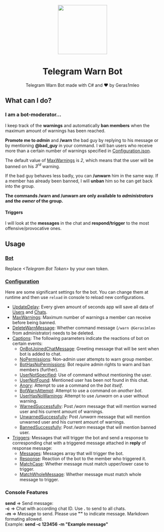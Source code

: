 <p align="center">
  <img width="160" src="https://user-images.githubusercontent.com/67554762/171271199-bde4b277-b109-4aa4-ae6c-00546d844847.png">
</p>
<h1 align="center">Telegram Warn Bot</h1>
<p align="center">
  Telegram Warn Bot made with C# and &hearts; by Geras1mleo
</p>

## What can I do?
### I am a bot-moderator...
I keep track of the **warnings** and automatically **ban members** when the maximum amount of warnings has been reached.

**Promote me to _admin_** and **/warn** the bad guy by replying to his message or by mentioning **@bad_guy** in your command.
I will ban users who receive more than a certain number of warnings specified in [Configuration.json](TelegramWarnBot/Data/Configuration.json#L3).

The default value of [MaxWarnings](/TelegramWarnBot/Data/Configuration.json#L3) is *2*, which means that the user will be banned on his *3<sup>rd</sup>* warning.

If the bad guy behaves less badly, you can **/unwarn** him in the same way. If a member has already been banned, I will **unban** him so he can get back into the group.

**The commands /warn and /unwarn are only available to _administrators_ and the _owner_ of the group.**

#### Triggers
I will look at the **messages** in the chat and **respond/trigger** to the most offensive/provocative ones.

## Usage

### [Bot](TelegramWarnBot/Bot.json)

Replace *\<Telegram Bot Token\>* by your own token.

### [Configuration](TelegramWarnBot/Data/Configuration.json)

Here are some significant settings for the bot.
You can change them at runtime and then use `reload` in console to reload new configurations.

- [UpdateDelay](TelegramWarnBot/Data/Configuration.json#L2): Every given amount of seconds app will save all data of [Users](TelegramWarnBot/Data/Users.json) and [Chats](TelegramWarnBot/Data/Chats.json).
- [MaxWarnings](TelegramWarnBot/Data/Configuration.json#L3): Maximum number of warnings a member can receive before being banned.
- [DeleteWarnMessage](TelegramWarnBot/Data/Configuration.json#L4): Whether command message (`/warn @Geras1mleo` from administrator) needs to be deleted.
- [Captions](TelegramWarnBot/Data/Configuration.json#L5): The following parameters indicate the reactions of bot on certain events:
  - [OnBotJoinedChatMessage](TelegramWarnBot/Data/Configuration.json#L6): Greeting message that will be sent when bot is added to chat.
  - [NoPermissions](TelegramWarnBot/Data/Configuration.json#L7): Non-admin user attempts to warn group member.
  - [BotHasNoPermissions](TelegramWarnBot/Data/Configuration.json#L8): Bot require admin rights to warn and ban members (further).
  - [UserNotSpecified](TelegramWarnBot/Data/Configuration.json#L9): Use of command without mentioning the user.
  - [UserNotFound](TelegramWarnBot/Data/Configuration.json#L10): Mentioned user has been not found in this chat.
  - [Angry](TelegramWarnBot/Data/Configuration.json#L11): Attempt to use a command on the *bot itself*.
  - [BotWarnAttempt](TelegramWarnBot/Data/Configuration.json#L12): Attempt to use a command on *another bot*.
  - [UserHasNoWarnings](TelegramWarnBot/Data/Configuration.json#L13): Attempt to use */unwarn* on a user without warning.
  - [WarnedSuccessfully](TelegramWarnBot/Data/Configuration.json#L14): Post */warn* message that will mention warned user and his current amount of warnings.
  - [UnwarnedSuccessfully](TelegramWarnBot/Data/Configuration.json#L15): Post */unwarn* message that will mention unwarned user and his current amount of warnings.
  - [BannedSuccessfully](TelegramWarnBot/Data/Configuration.json#L16): Post */warn* message that will mention banned user.
- [Triggers](TelegramWarnBot/Data/Configuration.json#L18): Messages that will trigger the bot and send a response to corresponding chat with a triggered message attached in **reply** of response message:
  - [Messages](TelegramWarnBot/Data/Configuration.json#L20): Messages array that will trigger the bot.
  - [Response](TelegramWarnBot/Data/Configuration.json#L21): Reaction of the bot to the member who triggered it.
  - [MatchCase](TelegramWarnBot/Data/Configuration.json#L22): Whether message must match upper/lower case to trigger.
  - [MatchWholeMessage](TelegramWarnBot/Data/Configuration.json#L23): Whether message must match whole message to trigger.


### Console Features

**send** => Send message:<br/>
**-c** => Chat with according chat ID. Use **.** to send to all chats.<br/>
**-m** => Message to send. Please use **""** to indicate message. Markdown formating allowed.<br/>
Example: **send -c 123456 -m "Example message"**
